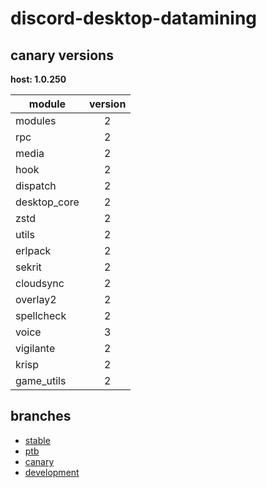 # discord-desktop-datamining

## canary versions

**host: 1.0.250**

| module | version |
| ------ | :-----: |
| modules | 2 |
| rpc | 2 |
| media | 2 |
| hook | 2 |
| dispatch | 2 |
| desktop_core | 2 |
| zstd | 2 |
| utils | 2 |
| erlpack | 2 |
| sekrit | 2 |
| cloudsync | 2 |
| overlay2 | 2 |
| spellcheck | 2 |
| voice | 3 |
| vigilante | 2 |
| krisp | 2 |
| game_utils | 2 |

## branches

- [stable](https://github.com/OpenAsar/discord-desktop-datamining/tree/stable)
- [ptb](https://github.com/OpenAsar/discord-desktop-datamining/tree/ptb)
- [canary](https://github.com/OpenAsar/discord-desktop-datamining/tree/canary)
- [development](https://github.com/OpenAsar/discord-desktop-datamining/tree/development)